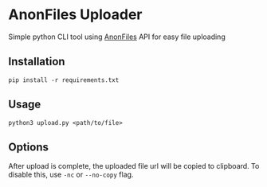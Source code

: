 # AnonFiles Uploader
Simple python CLI tool using [AnonFiles](https://anonfiles.com/) API for easy file uploading

## Installation
```
pip install -r requirements.txt
```

## Usage
```
python3 upload.py <path/to/file>
```

## Options
After upload is complete, the uploaded file url will be copied to clipboard. To disable this, use `-nc` or `--no-copy` flag.